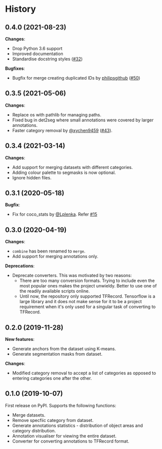 # History

## 0.4.0 (2021-08-23)

**Changes**:

-   Drop Python 3.6 support
-   Improved documentation
-   Standardise docstring styles ([#32](https://github.com/ashnair1/COCO-Assistant/pull/32>))

**Bugfixes**:

-   Bugfix for merge creating duplicated IDs by [philipsgithub](https://github.com/philipsgithub) ([#50](https://github.com/ashnair1/COCO-Assistant/pull/50))

## 0.3.5 (2021-05-06)

**Changes**:

-   Replace os with pathlib for managing paths.
-   Fixed bug in det2seg where small annotations were covered by larger annotations.
-   Faster category removal by [@xychen9459](https://github.com/xychen9459) ([#43](https://github.com/ashnair1/COCO-Assistant/pull/43>)).

## 0.3.4 (2021-03-14)

**Changes**:

-   Add support for merging datasets with different categories.
-   Adding colour palette to segmasks is now optional.
-   Ignore hidden files.

## 0.3.1 (2020-05-18)

**Bugfix**:

-   Fix for coco_stats by [@Lplenka](https://github.com/Lplenka). Refer [#15](https://github.com/ashnair1/COCO-Assistant/pull/15)

## 0.3.0 (2020-04-19)

**Changes**:

-   `combine` has been renamed to `merge`.
-   Add support for merging annotations only.

**Deprecations**:

-   Deprecate converters. This was motivated by two reasons:
    -   There are too many conversion formats. Trying to include even the most popular ones makes the project unwieldy. Better to use one of the readily available scripts online.
    -   Until now, the repository only supported TFRecord. Tensorflow is a large library and it does not make sense for it to be a project requirement when it's only used for a singular task of converting to TFRecord.

## 0.2.0 (2019-11-28)

**New features**:

-   Generate anchors from the dataset using K-means.
-   Generate segmentation masks from dataset.

**Changes**:

-   Modified category removal to accept a list of categories as opposed to entering categories one after the other.

## 0.1.0 (2019-10-07)

First release on PyPI. Supports the following functions:

-   Merge datasets.
-   Remove specfiic category from dataset.
-   Generate annotations statistics - distribution of object areas and category distribution.
-   Annotation visualiser for viewing the entire dataset.
-   Converter for converting annotations to TFRecord format.
